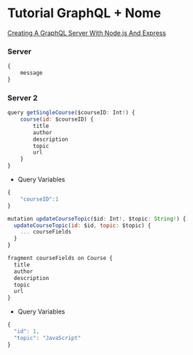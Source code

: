 # Tutorial GraphQL + Nome
[Creating A GraphQL Server With Node.js And Express](https://medium.com/codingthesmartway-com-blog/creating-a-graphql-server-with-node-js-and-express-f6dddc5320e1)

### Server 

```javascript
{
    message
}
```

### Server 2



```javascript
query getSingleCourse($courseID: Int!) {
    course(id: $courseID) {
        title
        author
        description
        topic
        url
    }
}
```

* Query Variables

```javascript
{ 
    "courseID":1
}
```

```javascript
mutation updateCourseTopic($id: Int!, $topic: String!) {
  updateCourseTopic(id: $id, topic: $topic) {
    ... courseFields
  }
}

fragment courseFields on Course {
  title
  author
  description
  topic
  url
}
```

* Query Variables

```javascript
{
  "id": 1,
  "topic": "JavaScript"
}
```